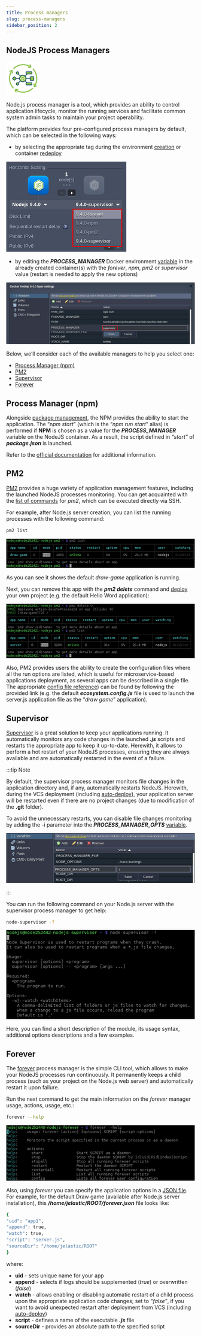 ```yaml
---
title: Process managers
slug: process-managers
sidebar_position: 2
---
```


## NodeJS Process Managers

<div style={{
    display: 'grid',
    gridTemplateColumns: '0.15fr 1fr',
    gap: '10px'
}}>
<div>
<div style={{
    display: 'flex',
    alignItems: 'center',
    justifyContent: 'cetner',
}}>

![Locale Dropdown](./img/ProcessManagers/01-nodejs-process-managers.png)

</div>
</div>
<div>

Node.js process manager is a tool, which provides an ability to control application lifecycle, monitor the running services and facilitate common system admin tasks to maintain your project operability.

</div>
</div>

The platform provides four pre-configured process managers by default, which can be selected in the following ways:

- by selecting the appropriate tag during the environment [creation](/docs/environment-management/setting-up-environment) or container [redeploy](/docs/category/container-deployment)

<div style={{
    display:'flex',
    justifyContent: 'center',
    margin: '0 0 1rem 0'
}}>

![Locale Dropdown](./img/ProcessManagers/02-select-process-manager-wizard.png)

</div>

- by editing the **_PROCESS_MANAGER_** Docker environment [variable](http://localhost:3000/docs/container/container-configuration/variables) in the already created container(s) with the _forever_, _npm_, _pm2_ or _supervisor_ value (restart is needed to apply the new options)

<div style={{
    display:'flex',
    justifyContent: 'center',
    margin: '0 0 1rem 0'
}}>

![Locale Dropdown](./img/ProcessManagers/03-select-process-manager-variable.png)

</div>

Below, we’ll consider each of the available managers to help you select one:

- [Process Manager (npm)](https://cloudmydc.com/)
- [PM2](https://cloudmydc.com/)
- [Supervisor](https://cloudmydc.com/)
- [Forever](https://cloudmydc.com/)

## Process Manager (npm)

Alongside [package management](/docs/Nodejs/Nodejs%20Apps%20Specifications/Package%20Managers#nodejs-package-managers), the NPM provides the ability to start the application. The “n*pm start*” (which is the “_npm run start_” alias) is performed if **NPM** is chosen as a value for the **_PROCESS_MANAGER_** variable on the NodeJS container. As a result, the script defined in _“start”_ of **_package.json_** is launched.

Refer to the [official documentation](https://docs.npmjs.com/cli/v8/commands/npm-run-script) for additional information.

## PM2

[PM2](https://pm2.keymetrics.io/) provides a huge variety of application management features, including the launched NodeJS processes monitoring. You can get acquainted with the [list of commands](https://www.npmjs.com/package/pm2#commands-overview) for _pm2_, which can be executed directly via SSH.

For example, after Node.js server creation, you can list the running processes with the following command:

```bash
pm2 list
```

<div style={{
    display:'flex',
    justifyContent: 'center',
    margin: '0 0 1rem 0'
}}>

![Locale Dropdown](./img/ProcessManagers/04-pm2-list-running-processes.png)

</div>

As you can see it shows the default _draw-game_ application is running.

Next, you can remove this app with the **_pm2 delete_** command and [deploy](/docs/deployment/deployment-guide) your own project (e.g. the default Hello Word application):

<div style={{
    display:'flex',
    justifyContent: 'center',
    margin: '0 0 1rem 0'
}}>

![Locale Dropdown](./img/ProcessManagers/05-pm2-delete-process.png)

</div>

Also, PM2 provides users the ability to create the configuration files where all the run options are listed, which is useful for microservice-based applications deployment, as several apps can be described in a single file. The appropriate [config file reference](https://pm2.keymetrics.io/docs/usage/application-declaration/)) can be found by following the provided link (e.g. the default **_ecosystem.config.js_** file is used to launch the server.js application file as the “_draw game_” application).

## Supervisor

[Supervisor](https://www.npmjs.com/package/supervisor) is a great solution to keep your applications running. It automatically monitors any code changes in the launched **_.js_** scripts and restarts the appropriate app to keep it up-to-date. Herewith, it allows to perform a hot restart of your NodeJS processes, ensuring they are always available and are automatically restarted in the event of a failure.

:::tip Note

By default, the supervisor process manager monitors file changes in the application directory and, if any, automatically restarts NodeJS. Herewith, during the VCS deployment (including [auto-deploy](http://localhost:3000/docs/deployment/git-&-svn-auto-deploy/auto-deploy-overview#auto-deploy-of-gitsvn-updates)), your application server will be restarted even if there are no project changes (due to modification of the **.git** folder).

To avoid the unnecessary restarts, you can disable file changes monitoring by adding the -i parameter into the **_PROCESS_MANAGER_OPTS_** [variable](http://localhost:3000/docs/environment-management/environment-variables/environment-variables).

<div style={{
    display:'flex',
    justifyContent: 'center',
    margin: '0 0 1rem 0'
}}>

![Locale Dropdown](./img/ProcessManagers/06-process-manager-options-variable.png)

</div>

:::

You can run the following command on your Node.js server with the supervisor process manager to get help:

```bash
node-supervisor -?
```

<div style={{
    display:'flex',
    justifyContent: 'center',
    margin: '0 0 1rem 0'
}}>

![Locale Dropdown](./img/ProcessManagers/07-supervisor-process-manager-help.png)

</div>

Here, you can find a short description of the module, its usage syntax, additional options descriptions and a few examples.

## Forever

The [forever](https://www.npmjs.com/package/forever) process manager is the simple CLI tool, which allows to make your NodeJS processes run continuously. It permanently keeps a child process (such as your project on the Node.js web server) and automatically restart it upon failure.

Run the next command to get the main information on the _forever_ manager usage, actions, usage, etc.:

```bash
forever --help
```

<div style={{
    display:'flex',
    justifyContent: 'center',
    margin: '0 0 1rem 0'
}}>

![Locale Dropdown](./img/ProcessManagers/08-forever-process-manager-help.png)

</div>

Also, using _forever_ you can specify the application options in a [JSON file](https://www.npmjs.com/package/forever#json-configuration-files). For example, for the default Draw game (available after Node.js server installation), this **_/home/jelastic/ROOT/forever.json_** file looks like:

```bash
{
"uid": "app1",
"append": true,
"watch": true,
"script": "server.js",
"sourceDir": "/home/jelastic/ROOT"
}
```

where:

- **uid** - sets unique name for your app
- **append** - selects if logs should be supplemented (_true_) or overwritten (_false_)
- **watch** - allows enabling or disabling automatic restart of a child process upon the appropriate application code changes; set to _“false”_, if you want to avoid unexpected restart after deployment from VCS (including [auto-deploy](http://localhost:3000/docs/deployment/git-&-svn-auto-deploy/auto-deploy-overview#auto-deploy-of-gitsvn-updates/))
- **script** - defines a name of the executable **_.js_** file
- **sourceDir** - provides an absolute path to the specified script
